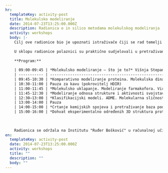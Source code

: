 ```yaml
---
hr:
  templateKey: activity-post
  title: Molekulsko modeliranje
  date: 2014-07-23T13:25:00.000Z
  description: Radionica o in silico metodama molekulskog modeliranja
  activity: workshops
  body: |-
    Cilj ove radionice bio je upoznati istraživače čiji se rad temelji na eksperimentalnim pristupima, s komplementarnim, *in silico* metodama molekulskog modeliranja (MM), te njihovoj primjeni u istraživanju raka. Na radionici su bile predstavljene neke od metoda MM koje se često koriste u interdisciplinarnom istraživačkom radu, kao što su komparativno modeliranje proteina, molekulsko uklapanje, molekulska dinamika, virtualni probir aktivnih spojeva, modeliranje (kvantitativnog) odnosa strukture i reaktivnosti (engl. Quantitative Structure-Activity Relationship, QSAR) te utjecaja fizikalno-kemijskih svojstava na ADME obilježja kemijskih spojeva (engl. Absorption, Distribution, Metabolism and Excretion). Uz kratki opis temeljnih pretpostavka i teorijske pozadine prikazani su konkretni primjeri iz prakse. 
    
    U sklopu radionice polaznici su praktično sudjelovali u pretraživanju javno dostupnih baza podataka kemijskih spojeva i njihovih bioloških interakcija. Također su bili upoznati s programina za vizualizaciju kemijskih spojeva i njihovih kompleksa (ChemAxon, VMD, Pymol). Radionicu su vodile **dr. sc. Višnja Stepanić** i **prof. dr. sc. Sanja Tomić** s Instituta Ruđer Bošković (IRB) koje u svom radu primjenjuju metode MM u istraživanju intrekacije kemijskih spojeva s biološkim molekulama proteinima i nukleinskim kiselinama u cilju razumijevanja njihovih mehanizama (npr. DPP III) i dizajna novih lijekova.
    
    **Program:**
    
    | 09:00-09:45 | *Molekulsko modeliranje – što je to?* Višnja Stepanić, IRB                                                                                          |
    | ----------- | --------------------------------------------------------------------------------------------------------------------------------------------------- |
    | 09:45-10:30 | *Komparativno modeliranje proteina. Molekulska dinamika.* Sanja Tomić, IRB                                                                          |
    | 10:30-11:00 | Pauza za kavu (pokrovitelj HDIR)                                                                                                                    |
    | 11:00-11:45 | *Molekulsko uklapanje. Modeliranje farmakofora. Virtualni probir aktivnih molekula.* Višnja Stepanić, IRB                                           |
    | 11:45-12:30 | *Modeliranje odnosa strukture i aktivnosti svojstava kemijskih spojeva. Kontinuirani modeli. 1D-4D.* Sanja Tomić, IRB                               |
    | 12:30–13:00 | *Klasifikacijski modeli. ADME. Molekularna sličnost.* Višnja Stepanić, IRB                                                                          |
    | 13:00-14:00 | Pauza                                                                                                                                               |
    | 14:00-15:00 | *Crtanje kemijskih spojeva i pretraživanje baza podataka s biološkim aktivnostima.* Višnja Stepanić, IRB                                            |
    | 15:00-16:00 | *Dohvat eksperimentalno određenih 3D struktura proteina/DNA preko Interneta. Vizualizacija i analiza kompleksa.* Sanja Tomić i Višnja Stepanić, IRB |
    
    
    
    Radionica se održala na Institutu "Ruđer Bošković" u računalnoj učionici knjižnice V. krila, u srijedu, 23. srpnja 2014*.* g.
en:
  templateKey: activity-post
  date: 2014-07-23T13:25:00.000Z
  activity: workshops
  title: ""
  description: ""
  body: ""
---
```

